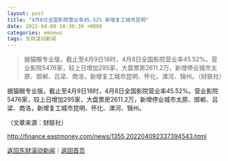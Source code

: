 ```yaml
---
layout: post
title: "4月8日全国影院营业率45.52% 新增复工城市昆明"
date: 2022-04-09 18:30:39 +0800
categories: emnews
tags: 东财滚动新闻
---
```

> 据猫眼专业版，截止至4月9日18时，4月8日全国影院营业率45.52%。营业影院5476家，较上日增加295家，大盘票房2611.2万，新增停业城市太原、邯郸、吕梁、商洛，新增复工城市昆明、怀化、漯河、锦州。（财联社）

<p>据猫眼专业版，截止至4月9日18时，4月8日全国影院营业率45.52%。营业影院5476家，较上日增加295家，大盘票房2611.2万，新增停业城市太原、邯郸、吕梁、商洛，新增复工城市昆明、怀化、漯河、锦州。</p><p class="em_media">（文章来源：财联社）</p>

<http://finance.eastmoney.com/news/1355,202204092337394543.html>

[返回东财滚动新闻](//finews.withounder.com/emnews/)｜[返回首页](//finews.withounder.com/)